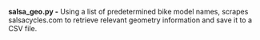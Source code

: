 <b>salsa_geo.py -</b>
Using a list of predetermined bike model names,  scrapes salsacycles.com to retrieve relevant geometry information and save it to a CSV file.
